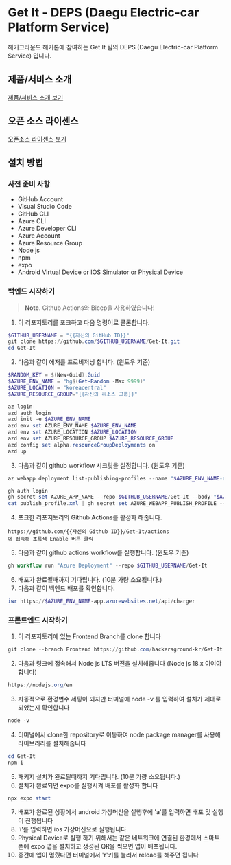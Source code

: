 # Get It - DEPS (Daegu Electric-car Platform Service)

해커그라운드 해커톤에 참여하는 Get It 팀의 DEPS (Daegu Electric-car Platform Service) 입니다.

## 제품/서비스 소개

<!-- 아래 링크는 지우지 마세요 -->
[제품/서비스 소개 보기](TOPIC.md)
<!-- 위 링크는 지우지 마세요 -->

## 오픈 소스 라이센스

<!-- 아래 링크는 지우지 마세요 -->
[오픈소스 라이센스 보기](./LICENSE)
<!-- 위 링크는 지우지 마세요 -->

## 설치 방법
### 사전 준비 사항

- GitHub Account
- Visual Studio Code
- GitHub CLI
- Azure CLI
- Azure Developer CLI
- Azure Account
- Azure Resource Group
- Node js
- npm
- expo
- Android Virtual Device or IOS Simulator or Physical Device

### 백엔드 시작하기
> **Note**. Github Actions와 Bicep을 사용하였습니다!

1. 이 리포지토리를 포크하고 다음 명령어로 클론합니다.
```ps1
$GITHUB_USERNAME = "{{자신의 GitHub ID}}"
git clone https://github.com/$GITHUB_USERNAME/Get-It.git
cd Get-It
```
2. 다음과 같이 에저를 프로비저닝 합니다. (윈도우 기준)
```ps1
$RANDOM_KEY = $(New-Guid).Guid
$AZURE_ENV_NAME = "hg$(Get-Random -Max 9999)"
$AZURE_LOCATION = "koreacentral"
$AZURE_RESOURCE_GROUP="{{자신의 리소스 그룹}}"

az login
azd auth login
azd init -e $AZURE_ENV_NAME
azd env set AZURE_ENV_NAME $AZURE_ENV_NAME
azd env set AZURE_LOCATION $AZURE_LOCATION
azd env set AZURE_RESOURCE_GROUP $AZURE_RESOURCE_GROUP
azd config set alpha.resourceGroupDeployments on
azd up
```
3. 다음과 같이 github workflow 시크릿을 설정합니다. (윈도우 기준)
```ps1
az webapp deployment list-publishing-profiles --name "$AZURE_ENV_NAME-app" --resource-group $AZURE_RESOURCE_GROUP --xml > publish_profile.xml

gh auth login
gh secret set AZURE_APP_NAME --repo $GITHUB_USERNAME/Get-It --body "$AZURE_ENV_NAME"
cat publish_profile.xml | gh secret set AZURE_WEBAPP_PUBLISH_PROFILE --repo $GITHUB_USERNAME/Get-It
```
4. 포크한 리포지토리의 Github Actions를 활성화 해줍니다.
```
https://github.com/{{자신의 Github ID}}/Get-It/actions
에 접속해 초록색 Enable 버튼 클릭
```
5. 다음과 같이 github actions workflow를 실행합니다. (윈도우 기준)
```ps1
gh workflow run "Azure Deployment" --repo $GITHUB_USERNAME/Get-It
```
6. 배포가 완료될때까지 기다립니다. (10분 가량 소요됩니다.)
7. 다음과 같이 백엔드 배포를 확인합니다.
```ps1
iwr https://$AZURE_ENV_NAME-app.azurewebsites.net/api/charger
```
### 프론트엔드 시작하기
1. 이 리포지토리에 있는 Frontend Branch를 clone 합니다
```ps1
git clone --branch Frontend https://github.com/hackersground-kr/Get-It.git
```
2. 다음과 링크에 접속해서 Node js LTS 버전을 설치해줍니다 (Node js 18.x 이여야합니다)
```ps1
https://nodejs.org/en
```
3. 자동적으로 환경변수 세팅이 되지만 터미널에 node -v 를 입력하여 설치가 제대로 되었는지 확인합니다
```ps1
node -v
```
4. 터미널에서 clone한 repository로 이동하여 node package manager를 사용해 라이브러리를 설치해줍니다
```ps1
cd Get-It
npm i
```
5. 패키지 설치가 완료될때까지 기다립니다. (10분 가량 소요됩니다.)
6. 설치가 완료되면 expo를 실행시켜 배포를 활성화 합니다
```ps1
npx expo start
```
7. 배포가 완료된 상황에서 android 가상머신을 실행후에 'a'를 입력하면 배포 및 실행이 진행됩니다
8. 'i'를 입력하면 ios 가상머신으로 실행됩니다.
9. Physical Device로 실행 하기 위해서는 같은 네트워크에 연결된 환경에서 스마트폰에 expo 앱을 설치하고 생성된 QR을 찍으면 앱이 배포됩니다.
10.  중간에 앱이 멈췄다면 터미널에서 'r'키를 눌러서 reload를 해주면 됩니다

